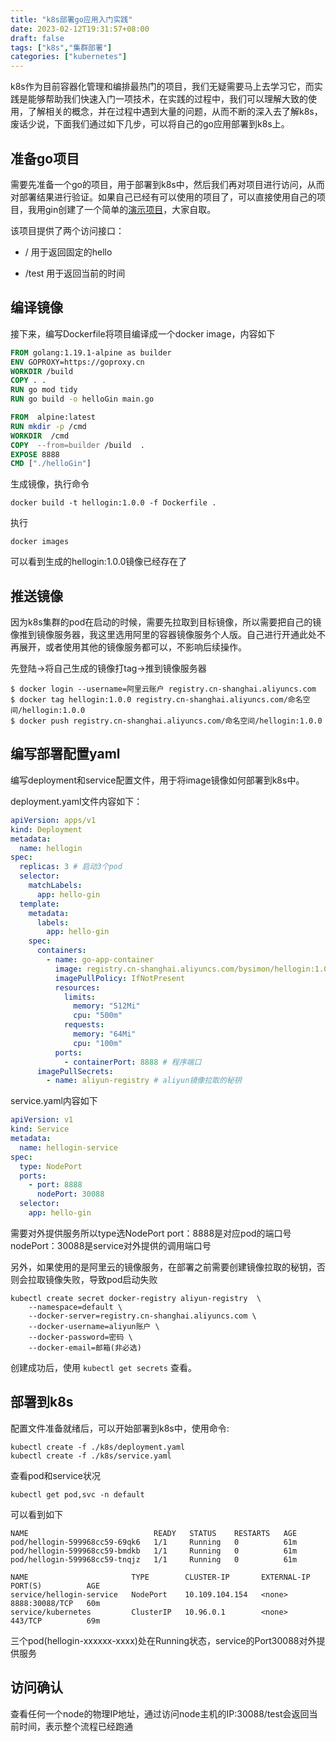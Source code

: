 ```yaml
---
title: "k8s部署go应用入门实践"
date: 2023-02-12T19:31:57+08:00
draft: false
tags: ["k8s","集群部署"]
categories: ["kubernetes"]
---
```


k8s作为目前容器化管理和编排最热门的项目，我们无疑需要马上去学习它，而实践是能够帮助我们快速入门一项技术，在实践的过程中，我们可以理解大致的使用，了解相关的概念，并在过程中遇到大量的问题，从而不断的深入去了解k8s，废话少说，下面我们通过如下几步，可以将自己的go应用部署到k8s上。

## 准备go项目

需要先准备一个go的项目，用于部署到k8s中，然后我们再对项目进行访问，从而对部署结果进行验证。如果自己已经有可以使用的项目了，可以直接使用自己的项目，我用gin创建了一个简单的[演示项目](https://github.com/bychannel/hello-gin)，大家自取。

该项目提供了两个访问接口：

* / 用于返回固定的hello

* /test 用于返回当前的时间

## 编译镜像

接下来，编写Dockerfile将项目编译成一个docker image，内容如下

```dockerfile
FROM golang:1.19.1-alpine as builder
ENV GOPROXY=https://goproxy.cn
WORKDIR /build
COPY . .
RUN go mod tidy
RUN go build -o helloGin main.go

FROM  alpine:latest
RUN mkdir -p /cmd
WORKDIR  /cmd
COPY  --from=builder /build  .
EXPOSE 8888
CMD ["./helloGin"]
```

生成镜像，执行命令

```shell
docker build -t hellogin:1.0.0 -f Dockerfile .
```

执行

```shell
docker images
```

可以看到生成的hellogin:1.0.0镜像已经存在了

## 推送镜像

因为k8s集群的pod在启动的时候，需要先拉取到目标镜像，所以需要把自己的镜像推到镜像服务器，我这里选用阿里的容器镜像服务个人版。自己进行开通此处不再展开，或者使用其他的镜像服务都可以，不影响后续操作。

先登陆->将自己生成的镜像打tag->推到镜像服务器

```shell
$ docker login --username=阿里云账户 registry.cn-shanghai.aliyuncs.com
$ docker tag hellogin:1.0.0 registry.cn-shanghai.aliyuncs.com/命名空间/hellogin:1.0.0
$ docker push registry.cn-shanghai.aliyuncs.com/命名空间/hellogin:1.0.0
```

## 编写部署配置yaml

编写deployment和service配置文件，用于将image镜像如何部署到k8s中。

deployment.yaml文件内容如下：

```yaml
apiVersion: apps/v1
kind: Deployment
metadata:
  name: hellogin
spec:
  replicas: 3 # 启动3个pod
  selector:
    matchLabels:
      app: hello-gin
  template:
    metadata:
      labels:
        app: hello-gin
    spec:
      containers:
        - name: go-app-container
          image: registry.cn-shanghai.aliyuncs.com/bysimon/hellogin:1.0.0
          imagePullPolicy: IfNotPresent
          resources:
            limits:
              memory: "512Mi"
              cpu: "500m"
            requests:
              memory: "64Mi"
              cpu: "100m"
          ports:
            - containerPort: 8888 # 程序端口
      imagePullSecrets:
        - name: aliyun-registry # aliyun镜像拉取的秘钥
```

service.yaml内容如下

```yaml
apiVersion: v1
kind: Service
metadata:
  name: hellogin-service
spec:
  type: NodePort
  ports:
    - port: 8888
      nodePort: 30088
  selector:
    app: hello-gin
```

需要对外提供服务所以type选NodePort
port：8888是对应pod的端口号
nodePort：30088是service对外提供的调用端口号

另外，如果使用的是阿里云的镜像服务，在部署之前需要创建镜像拉取的秘钥，否则会拉取镜像失败，导致pod启动失败

```shell
kubectl create secret docker-registry aliyun-registry  \
    --namespace=default \
    --docker-server=registry.cn-shanghai.aliyuncs.com \
    --docker-username=aliyun账户 \
    --docker-password=密码 \
    --docker-email=邮箱(非必选)
```

创建成功后，使用 `kubectl get secrets` 查看。

## 部署到k8s

配置文件准备就绪后，可以开始部署到k8s中，使用命令:

```shell
kubectl create -f ./k8s/deployment.yaml
kubectl create -f ./k8s/service.yaml
```

查看pod和service状况

```shell
kubectl get pod,svc -n default
```

可以看到如下

```shell
NAME                            READY   STATUS    RESTARTS   AGE
pod/hellogin-599968cc59-69qk6   1/1     Running   0          61m
pod/hellogin-599968cc59-bmdkb   1/1     Running   0          61m
pod/hellogin-599968cc59-tnqjz   1/1     Running   0          61m

NAME                       TYPE        CLUSTER-IP       EXTERNAL-IP   PORT(S)          AGE
service/hellogin-service   NodePort    10.109.104.154   <none>        8888:30088/TCP   60m
service/kubernetes         ClusterIP   10.96.0.1        <none>        443/TCP          69m
```

三个pod(hellogin-xxxxxx-xxxx)处在Running状态，service的Port30088对外提供服务

## 访问确认

查看任何一个node的物理IP地址，通过访问node主机的IP:30088/test会返回当前时间，表示整个流程已经跑通
